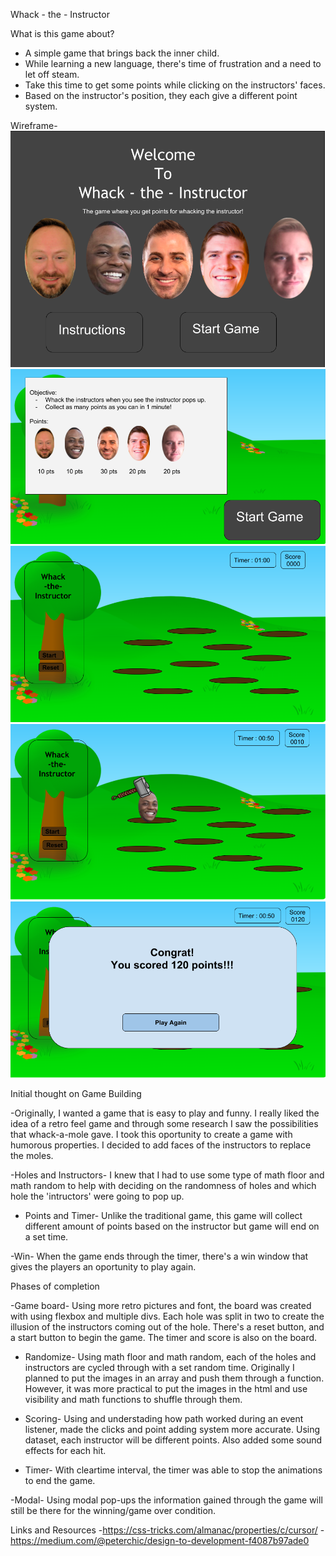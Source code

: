Whack - the - Instructor

What is this game about?
- A simple game that brings back the inner child. 
- While learning a new language, there's time of frustration and a need to let off steam.
- Take this time to get some points while clicking on the instructors' faces.
- Based on the instructor's position, they each give a different point system.


Wireframe-
![alt text](https://github.com/ginnygu/project_1/blob/master/images/wireframe_project1.png "First page")
![alt text](https://github.com/ginnygu/project_1/blob/master/images/wireframe_project2.png "First page")
![alt text](https://github.com/ginnygu/project_1/blob/master/images/wireframe_project3.png "First page")
![alt text](https://github.com/ginnygu/project_1/blob/master/images/wireframe_project4.png "First page")
![alt text](https://github.com/ginnygu/project_1/blob/master/images/wireframe_project5.png "First page")


Initial thought on Game Building

-Originally, I wanted a game that is easy to play and funny. I really liked the idea of a retro feel game and through some research I saw the possibilities that whack-a-mole gave. I took this oportunity to create a game with humorous properties. I decided to add faces of the instructors to replace the moles.

-Holes and Instructors-
I knew that I had to use some type of math floor and math random to help with deciding on the randomness of holes and which hole the 'intructors' were going to pop up.

- Points and Timer- 
Unlike the traditional game, this game will collect different amount of points based on the instructor but game will end on a set time.

-Win-
When the game ends through the timer, there's a win window that gives the players an oportunity to play again.


Phases of completion

-Game board-
Using more retro pictures and font, the board was created with using flexbox and multiple divs. Each hole was split in two to create the illusion of the instructors coming out of the hole. There's a reset button, and a start button to begin the game. The timer and score is also on the board.

- Randomize-
Using math floor and math random, each of the holes and instructors are cycled through with a set random time. Originally I planned to put the images in an array and push them through a function. However, it was more practical to put the images in the html and use visibility and math functions to shuffle through them.

- Scoring-
Using and understading how path worked during an event listener, made the clicks and point adding system more accurate. Using dataset, each instructor will be different points. Also added some sound effects for each hit.

- Timer-
With cleartime interval, the timer was able to stop the animations to end the game. 

-Modal-
Using modal pop-ups the information gained through the game will still be there for the winning/game over condition.

Links and Resources
-https://css-tricks.com/almanac/properties/c/cursor/
-https://medium.com/@peterchic/design-to-development-f4087b97ade0

